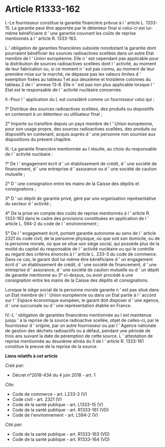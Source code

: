 # Article R1333-162

I.-Le fournisseur constitue la garantie financière prévue à l ’ article L. 1333-15. La garantie peut être apportée par le
détenteur final si celui-ci est lui-même bénéficiaire d ’ une garantie couvrant les coûts de reprise mentionnés à l ’ article
R. 1333-163. 

L ’ obligation de garanties financières subsiste nonobstant la garantie dont pourraient bénéficier les sources radioactives
scellées dans un autre Etat membre de l ’ Union européenne. Elle n ’ est cependant pas applicable pour la distribution de
sources radioactives scellées dont l ’ activité, au moment de leur fabrication ou, si ce moment n ’ est pas connu, au moment
de leur première mise sur le marché, ne dépasse pas les valeurs limites d ’ exemption fixées au tableau 1 et aux deuxième et
troisième colonnes du tableau 2 de l ’ annexe 13-8. Elle n ’ est pas non plus applicable lorsque l ’ Etat est le responsable
de l ’ activité nucléaire concernée. 

II.-Pour l ’ application du I, est considéré comme un fournisseur celui qui : 

1° Distribue des sources radioactives scellées, des produits ou dispositifs en contenant à un détenteur ou utilisateur
final ; 

2° Importe ou transfère depuis un pays membre de l ’ Union européenne, pour son usage propre, des sources radioactives
scellées, des produits ou dispositifs en contenant, acquis auprès d ’ une personne non soumise aux dispositions du présent
chapitre. 

III.-La garantie financière mentionnée au I résulte, au choix du responsable de l ’ activité nucléaire : 

1° De l ’ engagement écrit d ’ un établissement de crédit, d ’ une société de financement, d ’ une entreprise d ’ assurance
ou d ’ une société de caution mutuelle ; 

2° D ’ une consignation entre les mains de la Caisse des dépôts et consignations ; 

3° D ’ un dépôt de garantie privé, géré par une organisation représentative du secteur d ’ activité ; 

4° De la prise en compte des coûts de reprise mentionnés à l ’ article R. 1333-163 dans le cadre des provisions constituées
en application de l ’ article L. 594-2 du code de l ’ environnement ; 

5° De l ’ engagement écrit, portant garantie autonome au sens de l ’ article 2321 du code civil, de la personne physique, où
que soit son domicile, ou de la personne morale, où que se situe son siège social, qui possède plus de la moitié du capital
du responsable de l ’ activité nucléaire ou qui le contrôle au regard des critères énoncés à l ’ article L. 233-3 du code de
commerce. Dans ce cas, le garant doit lui-même être bénéficiaire d ’ un engagement écrit d ’ un établissement de crédit, d ’
une société de financement, d ’ une entreprise d ’ assurance, d ’ une société de caution mutuelle ou d ’ un dépôt de garantie
mentionné au 3° ci-dessus, ou avoir procédé à une consignation entre les mains de la Caisse des dépôts et consignations. 

Lorsque le siège social de la personne morale garante n ’ est pas situé dans un Etat membre de l ’ Union européenne ou dans
un Etat partie à l ’ accord sur l ’ Espace économique européen, le garant doit disposer d ’ une agence, d ’ une succursale ou
d ’ une représentation établie en France. 

IV.-L ’ obligation de garanties financières mentionnée au I est maintenue jusqu ’ à la reprise de la source radioactive
scellée, objet de celles-ci, par le fournisseur d ’ origine, par un autre fournisseur ou par l ’ Agence nationale de gestion
des déchets radioactifs ou à défaut, pendant une période de trois ans suivant la date de péremption de cette source. L ’
attestation de reprise mentionnée au deuxième alinéa du II de l ’ article R. 1333-161 constitue la preuve de la reprise de la
source.

**Liens relatifs à cet article**

_Créé par_:

  - Décret n°2018-434 du 4 juin 2018 - art. 1

_Cite_:

  - Code de commerce - art. L233-3 (V)
  - Code civil - art. 2321 (V)
  - Code de la santé publique - art. L1333-15 (V)
  - Code de la santé publique - art. R1333-161 (VD)
  - Code de l'environnement - art. L594-2 (V)

_Cité par_:

  - Code de la santé publique - art. R1333-163 (VD)
  - Code de la santé publique - art. R1333-164 (VD)

